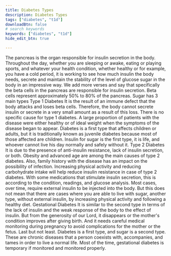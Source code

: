 ```yaml
---
title: Diabetes Types
description: Diabetes Types
tags: ["diabetes", "t1d"]
downloadBtn: false
# search keywords
keywords: ["diabetes", "t1d"]
hide_edit_btn: true

---
```

The pancreas is the organ responsible for insulin secretion in the body. Throughout the day, whether you are sleeping or awake, eating or playing sports, and whatever your health condition, whether healthy or for example, you have a cold period, it is working to see how much insulin the body needs, secrete and maintain the stability of the level of glucose sugar in the body in an impressive way. We add more verses and say that specifically the beta cells in the pancreas are responsible for insulin secretion. Beta cells represent approximately 50% to 80% of the pancreas.
Sugar has 3 main types
Type 1 Diabetes
It is the result of an immune defect that the body attacks and loses beta cells. Therefore, the body cannot secrete insulin or secrete in a very small amount as a result of this loss. There is no specific cause for type 1 diabetes. A large proportion of patients with the disease were either healthy or of ideal weight when the symptoms of the disease began to appear. Diabetes is a first type that affects children or adults, but it is traditionally known as juvenile diabetes because most of those affected are children. Insulin for sugar is the first type, it is life, and whoever cannot live his day normally and safely without it.
Type 2 Diabetes
It is due to the presence of anti-insulin resistance, lack of insulin secretion, or both. Obesity and advanced age are among the main causes of type 2 diabetes. Also, family history with the disease has an impact on the possibility of infection. Increasing physical activity and reducing carbohydrate intake will help reduce insulin resistance in case of type 2 diabetes. With some medications that stimulate insulin secretion, this is according to the condition, readings, and glucose analysis. Most cases, over time, require external insulin to be injected into the body. But this does not mean that there are cases where you are able to live with sugar, another type, without external insulin, by increasing physical activity and following a healthy diet.
Gestational Diabetes
It is similar to the second type in terms of the lack of insulin and the weak response of the body to the effect of insulin. But from the generosity of our Lord, it disappears or the mother's condition improves after giving birth. And it needs careful medical monitoring during pregnancy to avoid complications for the mother or the fetus.
Last but not least. Diabetes is a first type, and sugar is a second type. These are chronic diseases that a person coexists with, accompanies, and tames in order to live a normal life. Most of the time, gestational diabetes is temporary if monitored and monitored properly.
